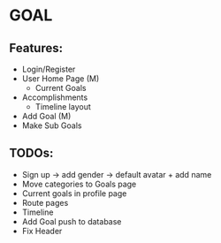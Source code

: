 # GOAL

## Features:
- Login/Register
- User Home Page (M)
  - Current Goals
- Accomplishments
  - Timeline layout
- Add Goal (M)
- Make Sub Goals

## TODOs:
- Sign up -> add gender -> default avatar + add name
- Move categories to Goals page
- Current goals in profile page
- Route pages 
- Timeline
- Add Goal push to database
- Fix Header
